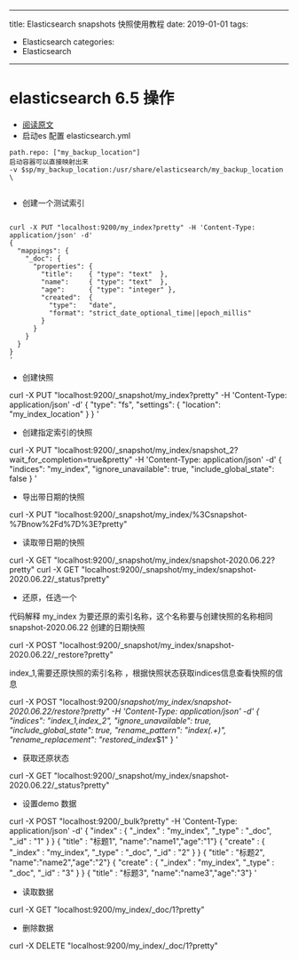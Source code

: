 
---
title: Elasticsearch snapshots 快照使用教程
date: 2019-01-01
tags:
 - Elasticsearch
categories:
 -  Elasticsearch
---
#  elasticsearch 6.5 操作 

* [阅读原文](https://www.elastic.co/guide/en/elasticsearch/reference/6.8/modules-snapshots.html)
* 启动es 配置 elasticsearch.yml
```text
path.repo: ["my_backup_location"]
启动容器可以直接映射出来
-v $sp/my_backup_location:/usr/share/elasticsearch/my_backup_location \


```
* 创建一个测试索引
```text

curl -X PUT "localhost:9200/my_index?pretty" -H 'Content-Type: application/json' -d'
{
  "mappings": {
    "_doc": { 
      "properties": { 
        "title":    { "type": "text"  }, 
        "name":     { "type": "text"  }, 
        "age":      { "type": "integer" },  
        "created":  {
          "type":   "date", 
          "format": "strict_date_optional_time||epoch_millis"
        }
      }
    }
  }
}
'
```

* 创建快照

curl -X PUT "localhost:9200/_snapshot/my_index?pretty" -H 'Content-Type: application/json' -d'
{
  "type": "fs",
  "settings": {
    "location": "my_index_location"
  }
}
'


* 创建指定索引的快照

curl -X PUT "localhost:9200/_snapshot/my_index/snapshot_2?wait_for_completion=true&pretty" -H 'Content-Type: application/json' -d'
{
  "indices": "my_index",
  "ignore_unavailable": true,
  "include_global_state": false
}
'

* 导出带日期的快照


curl -X PUT "localhost:9200/_snapshot/my_index/%3Csnapshot-%7Bnow%2Fd%7D%3E?pretty"


* 读取带日期的快照

curl -X GET "localhost:9200/_snapshot/my_index/snapshot-2020.06.22?pretty"
curl -X GET "localhost:9200/_snapshot/my_index/snapshot-2020.06.22/_status?pretty"

* 还原，任选一个

 代码解释
 my_index 为要还原的索引名称，这个名称要与创建快照的名称相同
 snapshot-2020.06.22 创建的日期快照

curl -X POST "localhost:9200/_snapshot/my_index/snapshot-2020.06.22/_restore?pretty"


index_1,需要还原快照的索引名称 ，根据快照状态获取indices信息查看快照的信息

curl -X POST "localhost:9200/_snapshot/my_index/snapshot-2020.06.22/_restore?pretty" -H 'Content-Type: application/json' -d'
{
  "indices": "index_1,index_2",
  "ignore_unavailable": true,
  "include_global_state": true,
  "rename_pattern": "index_(.+)",
  "rename_replacement": "restored_index_$1"
}
'

* 获取还原状态

curl -X GET "localhost:9200/_snapshot/my_index/snapshot-2020.06.22/_status?pretty"


* 设置demo 数据

curl -X POST "localhost:9200/_bulk?pretty" -H 'Content-Type: application/json' -d'
{ "index" : { "_index" : "my_index", "_type" : "_doc", "_id" : "1" } }
{ "title" : "标题1", "name":"name1","age":"1"}
{ "create" : { "_index" : "my_index", "_type" : "_doc", "_id" : "2" } }
{ "title" : "标题2", "name":"name2","age":"2"}
{ "create" : { "_index" : "my_index", "_type" : "_doc", "_id" : "3" } }
{ "title" : "标题3", "name":"name3","age":"3"}
'


* 读取数据

curl -X GET "localhost:9200/my_index/_doc/1?pretty"

* 删除数据

curl -X DELETE "localhost:9200/my_index/_doc/1?pretty"

